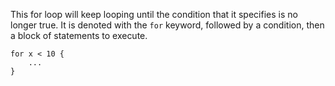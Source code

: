 This for loop will keep looping until the condition that it specifies is no
longer true. It is denoted with the `for` keyword, followed by a condition,
then a block of statements to execute.

    for x < 10 {
        ...
    }